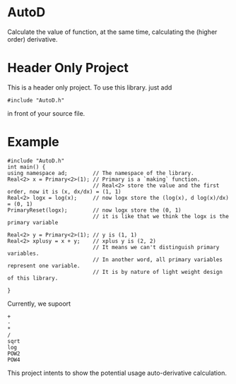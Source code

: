 # AutoD

Calculate the value of function, at the same time, calculating the (higher order) derivative.

# Header Only Project
This is a header only project.
To use this library. just add
```
#include "AutoD.h"
```
in front of your source file.

# Example
```
#include "AutoD.h"
int main() {
using namespace ad;        // The namespace of the library.
Real<2> x = Primary<2>(1); // Primary is a `making` function.
                           // Real<2> store the value and the first order, now it is (x, dx/dx) = (1, 1)
Real<2> logx = log(x);     // now logx store the (log(x), d log(x)/dx) = (0, 1)
PrimaryReset(logx);        // now logx store the (0, 1)
                           // it is like that we think the logx is the primary variable

Real<2> y = Primary<2>(1); // y is (1, 1)
Real<2> xplusy = x + y;    // xplus y is (2, 2)
                           // It means we can't distinguish primary variables.
                           // In another word, all primary variables represent one variable.
                           // It is by nature of light weight design of this library.

}
```

Currently, we supoort
```
+
-
*
/
sqrt
log
POW2
POW4
```
This project intents to show the potential usage auto-derivative calculation.



